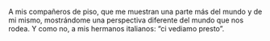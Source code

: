 A mis compañeros de piso, que me muestran una parte más del mundo y de mi mismo,
mostrándome una perspectiva diferente del mundo que nos rodea. Y como no, a mis
hermanos italianos: “ci vediamo presto”.